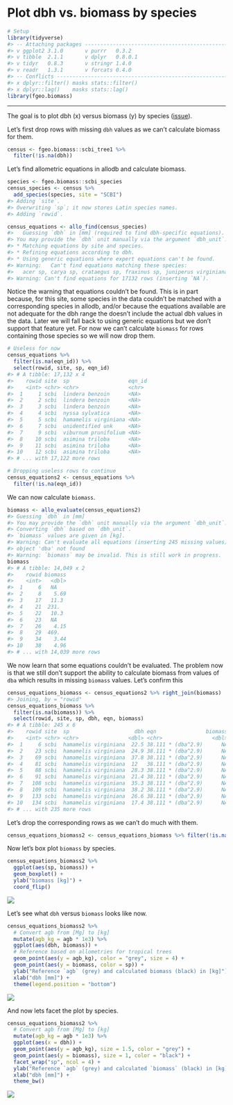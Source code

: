 Plot dbh vs. biomass by species
================

``` r
# Setup
library(tidyverse)
#> -- Attaching packages ---------------------------------------------------------- tidyverse 1.2.1 --
#> v ggplot2 3.1.0       v purrr   0.3.2  
#> v tibble  2.1.1       v dplyr   0.8.0.1
#> v tidyr   0.8.3       v stringr 1.4.0  
#> v readr   1.3.1       v forcats 0.4.0
#> -- Conflicts ------------------------------------------------------------- tidyverse_conflicts() --
#> x dplyr::filter() masks stats::filter()
#> x dplyr::lag()    masks stats::lag()
library(fgeo.biomass)
```

-----

The goal is to plot dbh (x) versus biomass (y) by species
([issue](https://github.com/forestgeo/allodb/issues/73)).

Let’s first drop rows with missing `dbh` values as we can’t calculate
biomass for them.

``` r
census <- fgeo.biomass::scbi_tree1 %>% 
  filter(!is.na(dbh))
```

Let’s find allometric equations in allodb and calculate biomass.

``` r
species <- fgeo.biomass::scbi_species
census_species <- census %>% 
  add_species(species, site = "SCBI")
#> Adding `site`.
#> Overwriting `sp`; it now stores Latin species names.
#> Adding `rowid`.

census_equations <- allo_find(census_species)
#>   Guessing `dbh` in [mm] (required to find dbh-specific equations).
#> You may provide the `dbh` unit manually via the argument `dbh_unit`.
#> * Matching equations by site and species.
#> * Refining equations according to dbh.
#> * Using generic equations where expert equations can't be found.
#> Warning:   Can't find equations matching these species:
#>   acer sp, carya sp, crataegus sp, fraxinus sp, juniperus virginiana, quercus prinus, quercus sp, ulmus sp, unidentified unk
#> Warning: Can't find equations for 17132 rows (inserting `NA`).
```

Notice the warning that equations couldn’t be found. This is in part
because, for this site, some species in the data couldn’t be matched
with a corresponding species in allodb, and/or because the equations
available are not adequate for the dbh range the doesn’t include the
actual dbh values in the data. Later we will fall back to using generic
equations but we don’t support that feature yet. For now we can’t
calculate `biomass` for rows containing those species so we will now
drop them.

``` r
# Useless for now
census_equations %>% 
  filter(is.na(eqn_id)) %>% 
  select(rowid, site, sp, eqn_id)
#> # A tibble: 17,132 x 4
#>    rowid site  sp                   eqn_id
#>    <int> <chr> <chr>                <chr> 
#>  1     1 scbi  lindera benzoin      <NA>  
#>  2     2 scbi  lindera benzoin      <NA>  
#>  3     3 scbi  lindera benzoin      <NA>  
#>  4     4 scbi  nyssa sylvatica      <NA>  
#>  5     5 scbi  hamamelis virginiana <NA>  
#>  6     7 scbi  unidentified unk     <NA>  
#>  7     9 scbi  viburnum prunifolium <NA>  
#>  8    10 scbi  asimina triloba      <NA>  
#>  9    11 scbi  asimina triloba      <NA>  
#> 10    12 scbi  asimina triloba      <NA>  
#> # ... with 17,122 more rows

# Dropping useless rows to continue
census_equations2 <- census_equations %>% 
  filter(!is.na(eqn_id))
```

We can now calculate `biomass`.

``` r
biomass <- allo_evaluate(census_equations2)
#> Guessing `dbh` in [mm]
#> You may provide the `dbh` unit manually via the argument `dbh_unit`.
#> Converting `dbh` based on `dbh_unit`.
#> `biomass` values are given in [kg].
#> Warning: Can't evaluate all equations (inserting 245 missing values):
#> object 'dba' not found
#> Warning: `biomass` may be invalid. This is still work in progress.
biomass
#> # A tibble: 14,049 x 2
#>    rowid biomass
#>    <int>   <dbl>
#>  1     6   NA   
#>  2     8    5.69
#>  3    17   11.3 
#>  4    21  231.  
#>  5    22   10.3 
#>  6    23   NA   
#>  7    26    4.15
#>  8    29  469.  
#>  9    34    3.44
#> 10    38    4.96
#> # ... with 14,039 more rows
```

We now learn that some equations couldn’t be evaluated. The problem now
is that we still don’t support the ability to calculate biomass from
values of `dba` which results in missing `biomass` values. Let’s confirm
this

``` r
census_equations_biomass <- census_equations2 %>% right_join(biomass)
#> Joining, by = "rowid"
census_equations_biomass %>% 
  filter(is.na(biomass)) %>% 
  select(rowid, site, sp, dbh, eqn, biomass)
#> # A tibble: 245 x 6
#>    rowid site  sp                     dbh eqn                biomass
#>    <int> <chr> <chr>                <dbl> <chr>                <dbl>
#>  1     6 scbi  hamamelis virginiana  22.5 38.111 * (dba^2.9)      NA
#>  2    23 scbi  hamamelis virginiana  24.9 38.111 * (dba^2.9)      NA
#>  3    69 scbi  hamamelis virginiana  37.8 38.111 * (dba^2.9)      NA
#>  4    81 scbi  hamamelis virginiana  12   38.111 * (dba^2.9)      NA
#>  5    88 scbi  hamamelis virginiana  28.3 38.111 * (dba^2.9)      NA
#>  6    91 scbi  hamamelis virginiana  21.4 38.111 * (dba^2.9)      NA
#>  7   108 scbi  hamamelis virginiana  35.3 38.111 * (dba^2.9)      NA
#>  8   109 scbi  hamamelis virginiana  38.2 38.111 * (dba^2.9)      NA
#>  9   133 scbi  hamamelis virginiana  26.6 38.111 * (dba^2.9)      NA
#> 10   134 scbi  hamamelis virginiana  17.4 38.111 * (dba^2.9)      NA
#> # ... with 235 more rows
```

Let’s drop the corresponding rows as we can’t do much with
them.

``` r
census_equations_biomass2 <- census_equations_biomass %>% filter(!is.na(biomass))
```

Now let’s box plot `biomass` by species.

``` r
census_equations_biomass2 %>% 
  ggplot(aes(sp, biomass)) +
  geom_boxplot() +
  ylab("biomass [kg]") +
  coord_flip()
```

![](dbh-vs-biomass_files/figure-gfm/unnamed-chunk-9-1.png)<!-- -->

Let’s see what `dbh` versus `biomass` looks like now.

``` r
census_equations_biomass2 %>% 
  # Convert agb from [Mg] to [kg]
  mutate(agb_kg = agb * 1e3) %>% 
  ggplot(aes(dbh, biomass)) + 
  # Reference based on allometries for tropical trees
  geom_point(aes(y = agb_kg), color = "grey", size = 4) +
  geom_point(aes(y = biomass, color = sp)) +
  ylab("Reference `agb` (grey) and calculated biomass (black) in [kg]") +
  xlab("dbh [mm]") +
  theme(legend.position = "bottom")
```

![](dbh-vs-biomass_files/figure-gfm/unnamed-chunk-10-1.png)<!-- -->

And now lets facet the plot by species.

``` r
census_equations_biomass2 %>% 
  # Convert agb from [Mg] to [kg]
  mutate(agb_kg = agb * 1e3) %>% 
  ggplot(aes(x = dbh)) +
  geom_point(aes(y = agb_kg), size = 1.5, color = "grey") +
  geom_point(aes(y = biomass), size = 1, color = "black") +
  facet_wrap("sp", ncol = 4) +
  ylab("Reference `agb` (grey) and calculated `biomass` (black) in [kg]") +
  xlab("dbh [mm]") +
  theme_bw()
```

![](dbh-vs-biomass_files/figure-gfm/unnamed-chunk-11-1.png)<!-- -->
